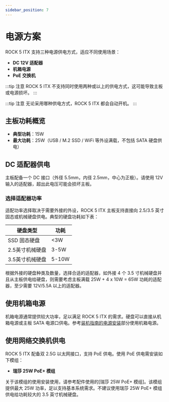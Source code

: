 ```yaml
---
sidebar_position: 7
---
```


# 电源方案

ROCK 5 ITX 支持三种电源供电方式，适应不同使用场景：

- **DC 12V 适配器**
- **机箱电源**
- **PoE 交换机**

:::tip 注意
ROCK 5 ITX 不支持同时使用两种或以上的供电方式，这可能导致主板或电源损坏。
:::

:::tip 注意
无论采用哪种供电方式，ROCK 5 ITX 都会自动开机。
:::

## 主板功耗概览

- **典型功耗**：15W
- **最大功耗**：25W（USB / M.2 SSD / WiFi 等外设满载，不包括 SATA 硬盘供电）

## DC 适配器供电

主板配备一个 DC 接口（外径 5.5mm，内径 2.5mm，中心为正极）。请使用 12V 输入的适配器，超出此电压可能会损坏主板。

### 选择适配器功率

适配功率选择取决于需要外接的外设，ROCK 5 ITX 主板支持直接向 2.5/3.5 英寸固态或机械硬盘供电。典型的硬盘功耗如下表：

| 硬盘类型      | 功耗    |
| --------- | ----- |
| SSD 固态硬盘  | <3W   |
| 2.5英寸机械硬盘 | 3-5W  |
| 3.5英寸机械硬盘 | 5-10W |



根据外接的硬盘种类及数量，选择合适的适配器，如外接 4 个 3.5 寸机械硬盘并且从主板供电给硬盘，则需要考虑主板满载 25W + 4 x 10W = 65W 功耗的适配器，至少需要 12V/5.5A 以上的适配器。



## 使用机箱电源

机箱电源通常提供较大功率，足以满足 ROCK 5 ITX 的需求。硬盘可以直接从机箱电源或主板 SATA 电源口供电。参考[装机指南的电源安装](./assembly-guide.md)部分使用机箱电源。

## 使用网络交换机供电

ROCK 5 ITX 配备双 2.5G 以太网接口，支持 PoE 供电。使用 PoE 供电需安装如下模组：

- **瑞莎 25W PoE+ 模组**

关于该模组的使用安装使用，请参考配件使用的[瑞莎 25W PoE+ 模组]。该模组提供最大 25W 功率，足以支持基本系统需求。不建议使用瑞莎 25W PoE+ 模组供电给功耗较大的 3.5 英寸机械硬盘。
